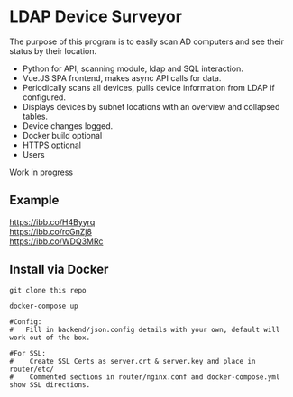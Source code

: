 ﻿# LDAP Device Surveyor
The purpose of this program is to easily scan AD computers and see their status by their location.
* Python for API, scanning module, ldap and SQL interaction.
* Vue.JS SPA frontend, makes async API calls for data.
* Periodically scans all devices, pulls device information from LDAP if configured.
* Displays devices by subnet locations with an overview and collapsed tables.
* Device changes logged.
* Docker build optional
* HTTPS optional
* Users

Work in progress  

## Example  

https://ibb.co/H4Byyrq  
https://ibb.co/rcGnZj8  
https://ibb.co/WDQ3MRc  


## Install via Docker

```
git clone this repo

docker-compose up

#Config:
#   Fill in backend/json.config details with your own, default will work out of the box.

#For SSL:
#    Create SSL Certs as server.crt & server.key and place in router/etc/
#    Commented sections in router/nginx.conf and docker-compose.yml show SSL directions.

```
